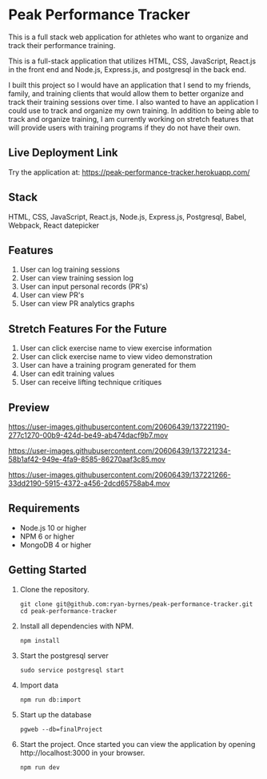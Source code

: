 # Peak Performance Tracker

This is a full stack web application for athletes who want to organize and track their performance training.

This is a full-stack application that utilizes HTML, CSS, JavaScript, React.js in the front end and Node.js, Express.js, and postgresql in the back end.

I built this project so I would have an application that I send to my friends, family, and training clients that would allow them to better organize and track their training sessions over time.  I also wanted to have an application I could use to track and organize my own training.  In addition to being able to track and organize training, I am currently working on stretch features that will provide users with training programs if they do not have their own.

## Live Deployment Link

Try the application at: https://peak-performance-tracker.herokuapp.com/

## Stack

HTML, CSS, JavaScript, React.js, Node.js, Express.js, Postgresql, Babel, Webpack, React datepicker

## Features
1. User can log training sessions
2. User can view training session log
3. User can input personal records (PR's)
4. User can view PR's
5. User can view PR analytics graphs

## Stretch Features For the Future
1. User can click exercise name to view exercise information
2. User can click exercise name to view video demonstration
3. User can have a training program generated for them
4. User can edit training values
5. User can receive lifting technique critiques

## Preview

https://user-images.githubusercontent.com/20606439/137221190-277c1270-00b9-424d-be49-ab474dacf9b7.mov

https://user-images.githubusercontent.com/20606439/137221234-58b1af42-949e-4fa9-8585-86270aaf3c85.mov

https://user-images.githubusercontent.com/20606439/137221266-33dd2190-5915-4372-a456-2dcd65758ab4.mov

## Requirements
- Node.js 10 or higher
- NPM 6 or higher
- MongoDB 4 or higher

## Getting Started

1. Clone the repository.

    ```shell
    git clone git@github.com:ryan-byrnes/peak-performance-tracker.git
    cd peak-performance-tracker
    ```

1. Install all dependencies with NPM.

    ```shell
    npm install
    ```

1. Start the postgresql server

    ```shell
    sudo service postgresql start
    ```
    
1. Import data

    ```shell
    npm run db:import
    ```

1. Start up the database

    ```shell
    pgweb --db=finalProject
    ```

1. Start the project. Once started you can view the application by opening http://localhost:3000 in your browser.

    ```shell
    npm run dev
